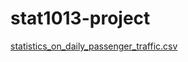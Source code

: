 # stat1013-project
[statistics_on_daily_passenger_traffic.csv](https://github.com/user-attachments/files/19176840/statistics_on_daily_passenger_traffic.csv)
